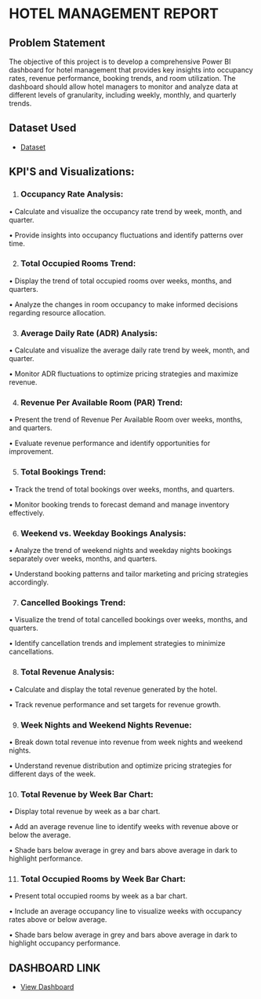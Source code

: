 # HOTEL MANAGEMENT REPORT
## Problem Statement
The objective of this project is to develop a comprehensive Power BI dashboard for hotel management that provides key insights into occupancy rates, revenue performance, booking trends, and room utilization. The dashboard should allow hotel managers to monitor and analyze data at different levels of granularity, including weekly, monthly, and quarterly trends.
## Dataset Used
- <a href="https://github.com/Surya-Akhil/PowerBi-Project-2/blob/main/hotel%20data.csv">Dataset</a>

## KPI'S and Visualizations:
1. ### Occupancy Rate Analysis:
   
•	Calculate and visualize the occupancy rate trend by week, month, and quarter.

•	Provide insights into occupancy fluctuations and identify patterns over time.

2. ### Total Occupied Rooms Trend:
   
•	Display the trend of total occupied rooms over weeks, months, and quarters.

•	Analyze the changes in room occupancy to make informed decisions regarding resource allocation.

3. ### Average Daily Rate (ADR) Analysis:
   
•	Calculate and visualize the average daily rate trend by week, month, and quarter.

•	Monitor ADR fluctuations to optimize pricing strategies and maximize revenue.

4. ### Revenue Per Available Room (PAR) Trend:
   
•	Present the trend of Revenue Per Available Room over weeks, months, and quarters.

•	Evaluate revenue performance and identify opportunities for improvement.

5. ### Total Bookings Trend:
   
•	Track the trend of total bookings over weeks, months, and quarters.

•	Monitor booking trends to forecast demand and manage inventory effectively.

6. ### Weekend vs. Weekday Bookings Analysis:
   
•	Analyze the trend of weekend nights and weekday nights bookings separately over weeks, months, and quarters.

•	Understand booking patterns and tailor marketing and pricing strategies accordingly.

7. ### Cancelled Bookings Trend:
   
•	Visualize the trend of total cancelled bookings over weeks, months, and quarters.

•	Identify cancellation trends and implement strategies to minimize cancellations.

8. ### Total Revenue Analysis:
   
•	Calculate and display the total revenue generated by the hotel.

•	Track revenue performance and set targets for revenue growth.

9. ### Week Nights and Weekend Nights Revenue:
    
•	Break down total revenue into revenue from week nights and weekend nights.

•	Understand revenue distribution and optimize pricing strategies for different days of the week.

10. ### Total Revenue by Week Bar Chart:
    
•	Display total revenue by week as a bar chart.

•	Add an average revenue line to identify weeks with revenue above or below the average.

•	Shade bars below average in grey and bars above average in dark to highlight performance.

11. ### Total Occupied Rooms by Week Bar Chart:
    
•	Present total occupied rooms by week as a bar chart.

•	Include an average occupancy line to visualize weeks with occupancy rates above or below average.

•	Shade bars below average in grey and bars above average in dark to highlight occupancy performance.

## DASHBOARD LINK
- <a href="https://github.com/Surya-Akhil/PowerBi-Project-2/blob/main/Hotel%20Report.pbix">View Dashboard</a>
